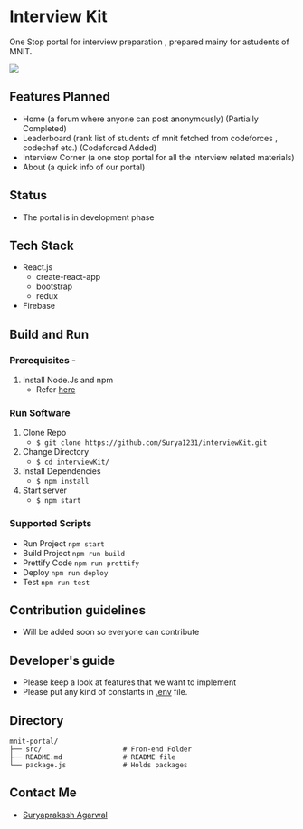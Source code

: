 # Interview Kit

One Stop portal for interview preparation , prepared mainy for astudents of MNIT.

<a href='https://int-kit.web.app/' target='_blank'>
    <img src="https://img.shields.io/badge/Project%20Status-Live-green"></a>
</a>

## Features Planned

- Home (a forum where anyone can post anonymously) (Partially Completed)
- Leaderboard (rank list of students of mnit fetched from codeforces , codechef etc.) (Codeforced Added)
- Interview Corner (a one stop portal for all the interview related materials)
- About (a quick info of our portal)

## Status

- The portal is in development phase

## Tech Stack

- React.js
  - create-react-app
  - bootstrap
  - redux
- Firebase

## Build and Run

### Prerequisites -

1. Install Node.Js and npm
   - Refer [here](https://nodejs.org/en/download/)

### Run Software

1. Clone Repo
   - `$ git clone https://github.com/Surya1231/interviewKit.git`
2. Change Directory
   - `$ cd interviewKit/`
3. Install Dependencies
   - `$ npm install`
4. Start server
   - `$ npm start`

### Supported Scripts

- Run Project `npm start`
- Build Project `npm run build`
- Prettify Code `npm run prettify`
- Deploy `npm run deploy`
- Test `npm run test`

## Contribution guidelines

- Will be added soon so everyone can contribute

## Developer's guide

- Please keep a look at features that we want to implement
- Please put any kind of constants in [.env](.env) file.

## Directory

    mnit-portal/
    ├── src/                    # Fron-end Folder
    ├── README.md               # README file
    └── package.js              # Holds packages

## Contact Me

- [Suryaprakash Agarwal](https://surya1231.github.io/)
